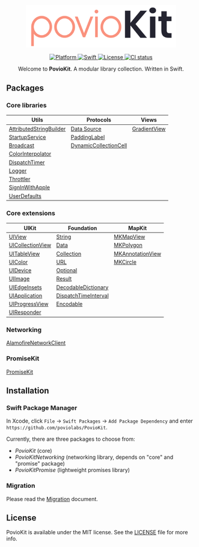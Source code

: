 <p align="center">
    <img src="https://raw.githubusercontent.com/poviolabs/PovioKit/master/PovioKit.png" width="400" max-width="90%" alt="PovioKit" />
</p>

<p align="center">
    <a href="https://cocoapods.org/pods/PovioKit">
        <img src="https://img.shields.io/cocoapods/p/PovioKit.svg?style=flat" alt="Platform" />
    </a>
    <a href="https://swift.org/blog/swift-5-3-released/">
        <img src="https://img.shields.io/badge/Swift-5.3-orange.svg?style=flat" alt="Swift" />
    </a>
    <a href="https://cocoapods.org/pods/PovioKit">
        <img src="https://img.shields.io/cocoapods/l/PovioKit.svg?style=flat" alt="License" />
    </a>
    <a href="https://github.com/poviolabs/PovioKit/actions/workflows/CI.yml">
        <img src="https://github.com/poviolabs/PovioKit/actions/workflows/CI.yml/badge.svg" alt="CI status" />
    </a>
</p>

<p align="center">
    Welcome to <b>PovioKit</b>. A modular library collection. Written in Swift.
</p>

## Packages
### Core libraries

| Utils | Protocols | Views |
| --- | --- | --- |
| [AttributedStringBuilder](Resources/Utilities/AttributedStringBuilder/) | [Data Source](Resources/Protocols/DataSource/) | [GradientView](Resources/Views/GradientView/) |
| [StartupService](Resources/Utilities/StartupService/) | [PaddingLabel](Resources/Views/PaddingLabel/) |
| [Broadcast](Resources/Utilities/Broadcast/) | [DynamicCollectionCell](Resources/Views/DynamicCollectionCell/) |
| [ColorInterpolator](Resources/Utilities/ColorInterpolator/) | |
| [DispatchTimer](Resources/Utilities/DispatchTimer/) | |
| [Logger](Resources/Utilities/Logger/) | |
| [Throttler](Resources/Utilities/Throttler/) | |
| [SignInWithApple](Resources/Utilities/SignInWithApple/) | |
| [UserDefaults](Resources/Utilities/UserDefaults/) | |

### Core extensions

| UIKit | Foundation | MapKit |
| --- | --- | --- |
| [UIView](Sources/Core/Extensions/UIKit/UIView+Povio.swift) | [String](Sources/Core/Extensions/Foundation/String+Povio.swift) | [MKMapView](Sources/Core/Extensions/MapKit/MKMapView+PovioKit.swift) |
| [UICollectionView](Sources/Core/Extensions/UIKit/UICollectionView+Povio.swift) | [Data](Sources/Core/Extensions/Foundation/Data+Povio.swift) | [MKPolygon](Sources/Core/Extensions/MapKit/MKPolygon+PovioKit.swift) |
| [UITableView](Sources/Core/Extensions/UIKit/UITableView+Povio.swift) | [Collection](Sources/Core/Extensions/Foundation/Collection+Povio.swift) | [MKAnnotationView](Sources/Core/Extensions/MapKit/MKAnnotationView+PovioKit.swift) |
| [UIColor](Sources/Core/Extensions/UIKit/UIColor+Povio.swift) | [URL](Sources/Core/Extensions/Foundation/URL+Povio.swift) | [MKCircle](Sources/Core/Extensions/MapKit/MKCircle+PovioKit.swift) |
| [UIDevice](Sources/Core/Extensions/UIKit/UIDevice+Povio.swift) | [Optional](Sources/Core/Extensions/Foundation/Optional+Povio.swift) | |
| [UIImage](Sources/Core/Extensions/UIKit/UIImage+Povio.swift) | [Result](Sources/Core/Extensions/Foundation/Result+Povio.swift) | |
| [UIEdgeInsets](Sources/Core/Extensions/UIKit/UIEdgeInsets+Povio.swift) | [DecodableDictionary](Sources/Core/Extensions/Foundation/DecodableDictionary+Povio.swift) | |
| [UIApplication](Sources/Core/Extensions/UIKit/UIApplication+Povio.swift) | [DispatchTimeInterval](Sources/Core/Extensions/Foundation/DispatchTimeInterval+Povio.swift) | |
| [UIProgressView](Sources/Core/Extensions/UIKit/UIProgressView+Povio.swift) | [Encodable](Sources/Core/Extensions/Foundation/Encodable+Povio.swift) | |
| [UIResponder](Sources/Core/Extensions/UIKit/UIResponder+Povio.swift) | |

### Networking

[AlamofireNetworkClient](Resources/Networking/AlamofireNetworkClient/)

### PromiseKit

[PromiseKit](Resources/PromiseKit/)


## Installation

### Swift Package Manager

In Xcode, click `File` -> `Swift Packages` -> `Add Package Dependency` and enter `https://github.com/poviolabs/PovioKit`.

Currently, there are three packages to choose from:
- *PovioKit* (core)
- *PovioKitNetworking* (networking library, depends on "core" and "promise" package)
- *PovioKitPromise* (lightweight promises library)

### Migration

Please read the [Migration](MIGRATING.md) document.

## License

PovioKit is available under the MIT license. See the [LICENSE](LICENSE) file for more info.
